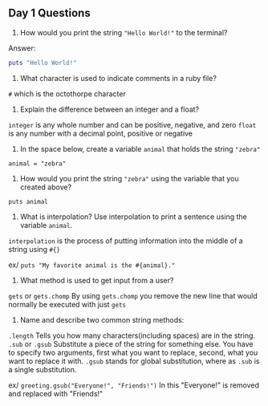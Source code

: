 ## Day 1 Questions

1. How would you print the string `"Hello World!"` to the terminal?

Answer:
```ruby
puts "Hello World!"
```

1. What character is used to indicate comments in a ruby file?

`#` which is the octothorpe character

1. Explain the difference between an integer and a float?

`integer` is any whole number and can be positive, negative, and zero
`float` is any number with a decimal point, positive or negative

1. In the space below, create a variable `animal` that holds the string `"zebra"`

`animal = "zebra"`

1. How would you print the string `"zebra"` using the variable that you created above?

`puts animal`

1. What is interpolation? Use interpolation to print a sentence using the variable `animal`.

`interpolation` is the process of putting information into the middle of a string using `#{}`

  ex/ `puts "My favorite animal is the #{animal}."`

1. What method is used to get input from a user?

`gets` or `gets.chomp`  By using `gets.chomp` you remove the new line that would normally be executed with just `gets`

1. Name and describe two common string methods:

`.length` Tells you how many characters(including spaces) are in the string.
`.sub` or `.gsub` Substitute a piece of the string for something else.  You have to specify two arguments,  first what you want to replace, second, what you want to replace it with. `.gsub` stands for global substitution, where as `.sub` is a single substitution.

ex/ `greeting.gsub("Everyone!", "Friends!")` In this "Everyone!" is removed and replaced with "Friends!"
